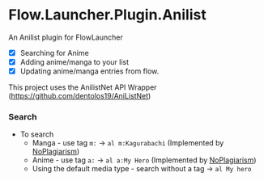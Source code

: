 ﻿---
id: 08AF784C-A014-4A03-822F-6C2F3665A843
slug: anilist-unofficial
images:
  - QueryPresentation.png
  - AnimePresentation.png
  - MangaPresentation.png
tags:
  - Utilities
  - Search
---
# Flow.Launcher.Plugin.Anilist
An Anilist plugin for FlowLauncher 

- [x] Searching for Anime
- [x] Adding anime/manga to your list
- [x] Updating anime/manga entries from flow.
  
This project uses the AnilistNet API Wrapper (https://github.com/dentolos19/AniListNet)

### Search

- To search
  - Manga - use tag `m:` -> `al m:Kagurabachi` (Implemented by [NoPlagiarism](https://github.com/NoPlagiarism 'Awesome programmer'))
  - Anime - use tag `a:` -> `al a:My Hero` (Implemented by [NoPlagiarism](https://github.com/NoPlagiarism 'Awesome programmer'))
  - Using the default media type - search without a tag -> `al My hero`
